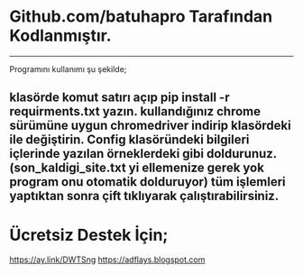 # Github.com/batuhapro Tarafından Kodlanmıştır.

----------------------------------
Programını kullanımı şu şekilde;

klasörde komut satırı açıp pip install -r requirments.txt yazın.
kullandığınız chrome sürümüne uygun chromedriver indirip klasördeki ile değiştirin.
Config klasöründeki bilgileri içlerinde yazılan örneklerdeki gibi doldurunuz. (son_kaldigi_site.txt yi ellemenize gerek yok program onu otomatik dolduruyor)
tüm işlemleri yaptıktan sonra çift tıklıyarak çalıştırabilirsiniz.
----------------------------------

# Ücretsiz Destek İçin;
https://ay.link/DWTSng
https://adflays.blogspot.com

